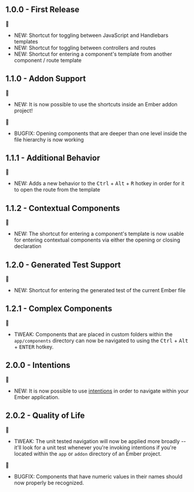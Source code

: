 ## 1.0.0 - First Release
:tada:
* NEW: Shortcut for toggling between JavaScript and Handlebars templates
* NEW: Shortcut for toggling between controllers and routes
* NEW: Shortcut for entering a component's template from another component / route template

## 1.1.0 - Addon Support
:tada:
* NEW: It is now possible to use the shortcuts inside an Ember addon project!

:bug:
* BUGFIX: Opening components that are deeper than one level inside the file hierarchy is now working

## 1.1.1 - Additional Behavior
:tada:
* NEW: Adds a new behavior to the <kbd>Ctrl</kbd> + <kbd>Alt</kbd> + <kbd>R</kbd> hotkey in order
for it to open the route from the template

## 1.1.2 - Contextual Components
:tada:
* NEW: The shortcut for entering a component's template is now usable for entering contextual
components via either the opening or closing declaration

## 1.2.0 - Generated Test Support
:tada:
* NEW: Shortcut for entering the generated test of the current Ember file

## 1.2.1 - Complex Components
:wrench:
* TWEAK: Components that are placed in custom folders within the `app/components` directory can now be navigated to using the <kbd>Ctrl</kbd> + <kbd>Alt</kbd> + <kbd>ENTER</kbd> hotkey.

## 2.0.0 - Intentions
:tada:
* NEW: It is now possible to use [intentions](https://github.com/steelbrain/intentions) in order to
navigate within your Ember application.

## 2.0.2 - Quality of Life
:wrench:
* TWEAK: The unit tested navigation will now be applied more broadly -- it'll look for a unit test whenever you're invoking intentions if you're located within the `app` or `addon` directory of an Ember project.

:bug:
* BUGFIX: Components that have numeric values in their names should now properly be recognized.
